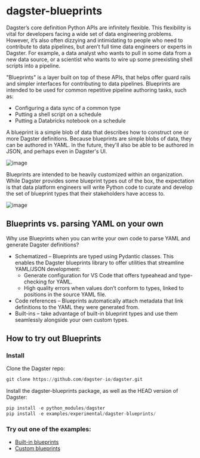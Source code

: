 # dagster-blueprints

Dagster’s core definition Python APIs are infinitely flexible. This flexibility is vital for developers facing a wide set of data engineering problems. However, it’s also often dizzying and intimidating to people who need to contribute to data pipelines, but aren’t full time data engineers or experts in Dagster. For example, a data analyst who wants to pull in some data from a new data source, or a scientist who wants to wire up some preexisting shell scripts into a pipeline.

"Blueprints" is a layer built on top of these APIs, that helps offer guard rails and simpler interfaces for contributing to data pipelines.  Blueprints are intended to be used for common repetitive pipeline authoring tasks, such as:

- Configuring a data sync of a common type
- Putting a shell script on a schedule
- Putting a Databricks notebook on a schedule

A blueprint is a simple blob of data that describes how to construct one or more Dagster definitions. Because blueprints are simple blobs of data, they can be authored in YAML. In the future, they'll also be able to be authored in JSON, and perhaps even in Dagster's UI.

![image](https://github.com/dagster-io/dagster/assets/654855/d65c9db3-cf1f-4a0f-a5aa-63be36e99076)

Blueprints are intended to be heavily customized within an organization. While Dagster provides some blueprint types out of the box, the expectation is that data platform engineers will write Python code to curate and develop the set of blueprint types that their stakeholders have access to.

![image](https://github.com/dagster-io/dagster/assets/654855/660983f4-a581-4094-8f66-c8a95e4299c3)

## Blueprints vs. parsing YAML on your own

Why use Blueprints when you can write your own code to parse YAML and generate Dagster definitions?

- Schematized – Blueprints are typed using Pydantic classes. This enables the Dagster blueprints library to offer utilities that streamline YAML/JSON development:
    - Generate configuration for VS Code that offers typeahead and type-checking for YAML.
    - High quality errors when values don’t conform to types, linked to positions in the source YAML file.
- Code references – Blueprints automatically attach metadata that link definitions to the YAML they were generated from.
- Built-ins – take advantage of built-in blueprint types and use them seamlessly alongside your own custom types.

## How to try out Blueprints

### Install

Clone the Dagster repo:

```python
git clone https://github.com/dagster-io/dagster.git
```

Install the dagster-blueprints package, as well as the HEAD version of Dagster:

```python
pip install -e python_modules/dagster
pip install -e examples/experimental/dagster-blueprints/
```

### Try out one of the examples:
- [Built-in blueprints](examples/builtin-blueprints)
- [Custom blueprints](examples/custom-blueprints)
